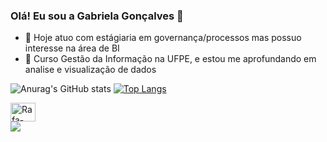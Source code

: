 ### Olá! Eu sou a Gabriela Gonçalves 👋


- 🔭 Hoje atuo com estágiaria em governança/processos mas possuo interesse na área de BI
- 🌱 Curso Gestão da Informação na UFPE, e estou me aprofundando em analise e visualização de dados
  
![Anurag's GitHub stats](https://github-readme-stats.vercel.app/api?username=gabrielagon1&show_icons=true&theme=tokyonight)
[![Top Langs](https://github-readme-stats.vercel.app/api/top-langs/?username=gabrielagon1&show_icons=true&theme=tokyonight)](https://github.com/gabrielagon1/github-readme-stats)

 
<div> 
<img align="center" alt="Rafa-React" height="30" width="40" src="https://cdn.jsdelivr.net/gh/devicons/devicon/icons/mysql/mysql-original.svg" />

 
<div> 
  <a href="https://www.linkedin.com/in/gabriela-gonçalves15" target="_blank"><img src="https://img.shields.io/badge/-LinkedIn-%230077B5?style=for-the-badge&logo=linkedin&logoColor=white" target="_blank"></a> 
 
